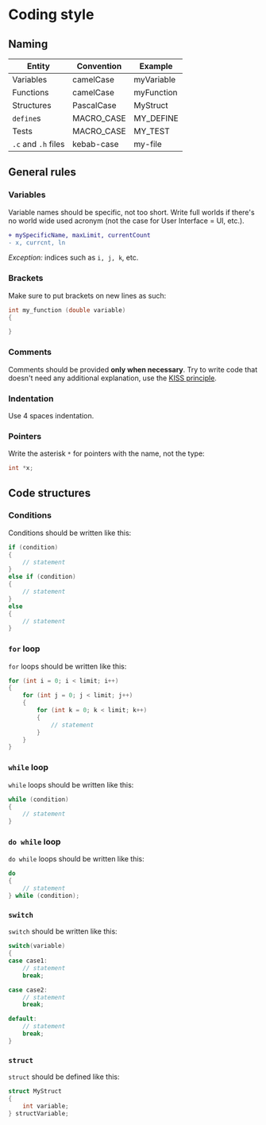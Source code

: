 # Coding style

## Naming

| Entity              | Convention | Example    |
| ------------------- | ---------- | ---------- |
| Variables           | camelCase  | myVariable |
| Functions           | camelCase  | myFunction |
| Structures          | PascalCase | MyStruct   |
| `define`s           | MACRO_CASE | MY_DEFINE  |
| Tests               | MACRO_CASE | MY_TEST    |
| `.c` and `.h` files | kebab-case | my-file    |

## General rules

### Variables

Variable names should be specific, not too short. Write full worlds if there's no world wide used acronym (not the case for User Interface = UI, etc.).

```diff
+ mySpecificName, maxLimit, currentCount
- x, currcnt, ln
```

_Exception:_ indices such as `i, j, k`, etc.

### Brackets

Make sure to put brackets on new lines as such:

```C
int my_function (double variable)
{

}
```

### Comments

Comments should be provided **only when necessary**. Try to write code that doesn't need any additional explanation, use the [KISS principle](https://en.wikipedia.org/wiki/KISS_principle).

### Indentation

Use 4 spaces indentation.

### Pointers

Write the asterisk `*` for pointers with the name, not the type:

```C
int *x;
```

## Code structures

### Conditions

Conditions should be written like this:

```C
if (condition)
{
    // statement
}
else if (condition)
{
    // statement
}
else
{
    // statement
}
```

### `for` loop

`for` loops should be written like this:

```C
for (int i = 0; i < limit; i++)
{
    for (int j = 0; j < limit; j++)
    {
        for (int k = 0; k < limit; k++)
        {
            // statement
        }
    }
}
```

### `while` loop

`while` loops should be written like this:

```C
while (condition)
{
    // statement
}
```

### `do while` loop

`do while` loops should be written like this:

```C
do
{
    // statement
} while (condition);
```

### `switch`

`switch` should be written like this:

```C
switch(variable)
{
case case1:
    // statement
    break;

case case2:
    // statement
    break;

default:
    // statement
    break;
}
```

### `struct`

`struct` should be defined like this:

```C
struct MyStruct
{
    int variable;
} structVariable;
```
